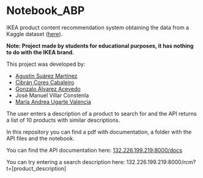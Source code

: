 # Notebook_ABP

IKEA product content recommendation system obtaining the data from a Kaggle dataset ([here](https://www.kaggle.com/datasets/crawlfeeds/ikea-us-products-dataset)).

**Note: Project made by students for educational purposes, it has nothing to do with the IKEA brand.**

This project was developed by:
- [Agustín Suárez Martínez](https://github.com/adotsuarez)
- [Cibrán Cores Cabaleiro](https://github.com/cibrancores)
- [Gonzalo Álvarez Acevedo](https://github.com/gonzaloalvarez4)
- José Manuel Villar Constenla
- [María Andrea Ugarte Valencia](https://github.com/mariaandreaugarte)

The user enters a description of a product to search for and the API returns a list of 10 products with similar descriptions.

In this repository you can find a pdf with documentation, a folder with the API files and the notebook.

You can find the API documentation here: [132.226.199.219:8000/docs](http://132.226.199.219:8000/docs)

You can try entering a search description here: 132.226.199.219:8000/rcm?t=[product_description]
